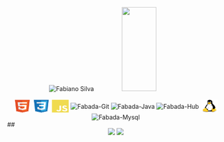 <div align="center">  
  <img width="49%" height="195px" src="https://github-readme-stats.vercel.app/api?username=kFabada&show_icons=true&count_private=true&hide_border=true&title_color=4169E1&icon_color=DCDCDC&text_color=DCDCDC&bg_color=0d1117" alt="Fabiano Silva" /> 
  <img width= "40%" height="195px" src= "https://github-readme-stats.vercel.app/api/top-langs/?username=kFabada&layout=compact)](https://github.com/kFabada/github-readme-stats"/>  
</div>

<div align="center"><br>
  <img align="center" alt="Fabada-HTML" height="30" width="40" src="https://raw.githubusercontent.com/devicons/devicon/master/icons/html5/html5-original.svg">
  <img align="center" alt="Fabada-CSS" height="30" width="40" src="https://raw.githubusercontent.com/devicons/devicon/master/icons/css3/css3-original.svg">
  <img align="center" alt="Fabada-Js" height="30" width="40" src="https://raw.githubusercontent.com/devicons/devicon/master/icons/javascript/javascript-plain.svg">
  <img align="center" alt="Fabada-Git" height="30" width="40" src="https://raw.githubusercontent.com/jmnote/z-icons/master/svg/git.svg">
  <img align="center" alt="Fabada-Java" height="30" width="40" src="https://raw.githubusercontent.com/jmnote/z-icons/master/svg/java.svg">
  <img align="center" alt="Fabada-Hub" height="30" width="40" src="https://raw.githubusercontent.com/jmnote/z-icons/master/svg/github.svg">
  <img align="center" alt="linux" height="30" width="40" src="https://raw.githubusercontent.com/devicons/devicon/master/icons/linux/linux-original.svg">
 <img align="center" alt="Fabada-Mysql" height="30" width="40" src="https://cdn.jsdelivr.net/gh/devicons/devicon/icons/mysql/mysql-original.svg">
</div>
##
<div align="center"> 
  <a href="https://www.instagram.com/fabianossilva_la/" target="_blank"><img src="https://img.shields.io/badge/-Instagram-%23E4405F?style=for-the-badge&logo=instagram&logoColor=white" target="_blank"></a>
  <a href="https://www.linkedin.com/in/fabiano-silva-473524222?lipi=urn%3Ali%3Apage%3Ad_flagship3_profile_view_base_contact_details%3BPehZ5kIPTXe9TNR6oRj0iA%3D%3D" target="_blank"><img src="https://img.shields.io/badge/-LinkedIn-%230077B5?style=for-the-badge&logo=linkedin&logoColor=white" target="_blank"></a>  
</div>
